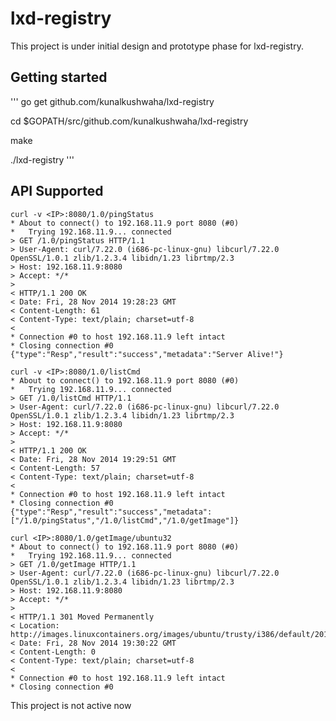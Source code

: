 lxd-registry
==========================

This project is under initial design and prototype phase for lxd-registry.

Getting started
---------------
'''
go get github.com/kunalkushwaha/lxd-registry

cd $GOPATH/src/github.com/kunalkushwaha/lxd-registry

make

./lxd-registry
'''

API Supported
-------------

```shell
curl -v <IP>:8080/1.0/pingStatus
* About to connect() to 192.168.11.9 port 8080 (#0)
*   Trying 192.168.11.9... connected
> GET /1.0/pingStatus HTTP/1.1
> User-Agent: curl/7.22.0 (i686-pc-linux-gnu) libcurl/7.22.0 OpenSSL/1.0.1 zlib/1.2.3.4 libidn/1.23 librtmp/2.3
> Host: 192.168.11.9:8080
> Accept: */*
> 
< HTTP/1.1 200 OK
< Date: Fri, 28 Nov 2014 19:28:23 GMT
< Content-Length: 61
< Content-Type: text/plain; charset=utf-8
< 
* Connection #0 to host 192.168.11.9 left intact
* Closing connection #0
{"type":"Resp","result":"success","metadata":"Server Alive!"}
```

```shell
curl -v <IP>:8080/1.0/listCmd
* About to connect() to 192.168.11.9 port 8080 (#0)
*   Trying 192.168.11.9... connected
> GET /1.0/listCmd HTTP/1.1
> User-Agent: curl/7.22.0 (i686-pc-linux-gnu) libcurl/7.22.0 OpenSSL/1.0.1 zlib/1.2.3.4 libidn/1.23 librtmp/2.3
> Host: 192.168.11.9:8080
> Accept: */*
> 
< HTTP/1.1 200 OK
< Date: Fri, 28 Nov 2014 19:29:51 GMT
< Content-Length: 57
< Content-Type: text/plain; charset=utf-8
< 
* Connection #0 to host 192.168.11.9 left intact
* Closing connection #0
{"type":"Resp","result":"success","metadata":["/1.0/pingStatus","/1.0/listCmd","/1.0/getImage"]}
```

```shell
curl <IP>:8080/1.0/getImage/ubuntu32
* About to connect() to 192.168.11.9 port 8080 (#0)
*   Trying 192.168.11.9... connected
> GET /1.0/getImage HTTP/1.1
> User-Agent: curl/7.22.0 (i686-pc-linux-gnu) libcurl/7.22.0 OpenSSL/1.0.1 zlib/1.2.3.4 libidn/1.23 librtmp/2.3
> Host: 192.168.11.9:8080
> Accept: */*
> 
< HTTP/1.1 301 Moved Permanently
< Location: http://images.linuxcontainers.org/images/ubuntu/trusty/i386/default/20141128_03:49/rootfs.tar.xz
< Date: Fri, 28 Nov 2014 19:30:22 GMT
< Content-Length: 0
< Content-Type: text/plain; charset=utf-8
< 
* Connection #0 to host 192.168.11.9 left intact
* Closing connection #0
```

This project is not active now
